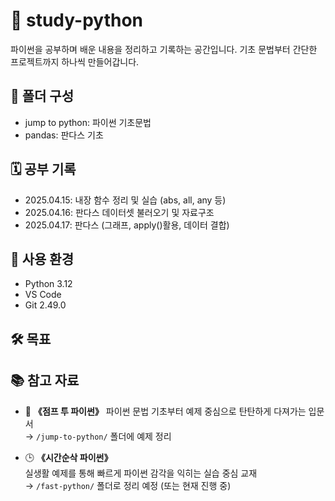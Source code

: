 # 📘 study-python

파이썬을 공부하며 배운 내용을 정리하고 기록하는 공간입니다.
기초 문법부터 간단한 프로젝트까지 하나씩 만들어갑니다.

## 📂 폴더 구성

- jump to python: 파이썬 기초문법
- pandas: 판다스 기초
  
## 🗓️ 공부 기록

- 2025.04.15: 내장 함수 정리 및 실습 (abs, all, any 등)
- 2025.04.16: 판다스 데이터셋 불러오기 및 자료구조
- 2025.04.17: 판다스 (그래프, apply()활용, 데이터 결합)
  
## 🧰 사용 환경

- Python 3.12
- VS Code
- Git 2.49.0
  
## 🛠️ 목표

## 📚 참고 자료

- 📘 **《점프 투 파이썬》**
  파이썬 문법 기초부터 예제 중심으로 탄탄하게 다져가는 입문서  
  → `/jump-to-python/` 폴더에 예제 정리

- 🕒 **《시간순삭 파이썬》**  
  실생활 예제를 통해 빠르게 파이썬 감각을 익히는 실습 중심 교재  
  → `/fast-python/` 폴더로 정리 예정 (또는 현재 진행 중)
